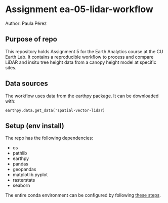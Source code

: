 # Assignment ea-05-lidar-workflow

Author: Paula Pérez

## Purpose of repo
This repository holds Assignment 5 for the Earth Analytics course at the CU Earth Lab. It contains a reproducible workflow to process and compare LiDAR and insitu tree height data from a canopy height model at specific sites.

## Data sources
The workflow uses data from the earthpy package. It can be downloaded with:

```
earthpy.data.get_data('spatial-vector-lidar)
```

## Setup (env install)
The repo has the following dependencies:

- os
- pathlib
- earthpy
- pandas
- geopandas
- matplotlib.pyplot
- rasterstats
- seaborn

The entire conda environment can be configured by following [these steps](https://www.earthdatascience.org/workshops/setup-earth-analytics-python/setup-python-conda-earth-analytics-environment/).